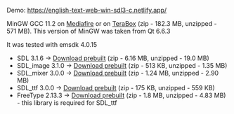 Demo: https://english-text-web-win-sdl3-c.netlify.app/

MinGW GCC 11.2 on [Mediafire](https://www.mediafire.com/file/wqf5m5o2wyamjaa/mingw1120_64-571mb.zip/file) or on [TeraBox](https://1024terabox.com/s/1QsVUUu0e5p7uJSvpR5ECIA) (zip - 182.3 MB, unzipped - 571 MB). This version of MinGW was taken from Qt 6.6.3

It was tested with emsdk 4.0.15

- SDL 3.1.6 -> [Download prebuilt](https://8observer8.bitbucket.io/prebuilt/mingw/11.2/sdl3/sdl-3.1.6.zip) (zip - 6.16 MB, unzipped - 19.0 MB)
- SDL_image 3.1.0 -> [Download prebuilt](https://8observer8.bitbucket.io/prebuilt/mingw/11.2/sdl3/sdl3_image-3.1.0.zip) (zip - 513 KB, unzipped - 1.35 MB)
- SDL_mixer 3.0.0 -> [Download prebuilt](https://8observer8.bitbucket.io/prebuilt/mingw/11.2/sdl3/sdl3_mixer-3.0.0.zip) (zip - 1.24 MB, unzipped - 2.90 MB)
- SDL_ttf 3.0.0 -> [Download prebuilt](https://8observer8.bitbucket.io/prebuilt/mingw/11.2/sdl3/sdl3_ttf-3.0.0.zip) (zip - 175 KB, unzipped - 559 KB)
- FreeType 2.13.3 -> [Download prebuilt](https://8observer8.bitbucket.io/prebuilt/mingw/11.2/sdl3/freetype-2.13.3.zip) (zip - 1.8 MB, unzipped - 4.83 MB) - this library is required for SDL_ttf
